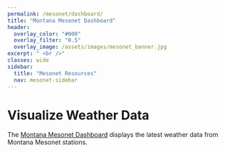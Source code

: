 ```yaml
---
permalink: /mesonet/dashboard/
title: "Montana Mesonet Dashboard"
header:
  overlay_color: "#000"
  overlay_filter: "0.5"
  overlay_image: /assets/images/mesonet_banner.jpg
excerpt: " <br />"
classes: wide
sidebar:
  title: "Mesonet Resources"
  nav: mesonet-sidebar
---
```

# Visualize Weather Data
The [Montana Mesonet Dashboard](https://mesonet.climate.umt.edu/dash/) displays the latest weather data from Montana Mesonet stations. 